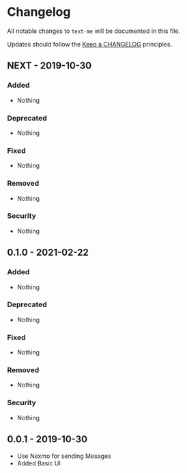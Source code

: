 # Changelog

All notable changes to `text-me` will be documented in this file.

Updates should follow the [Keep a CHANGELOG](http://keepachangelog.com/) principles.

## NEXT - 2019-10-30

### Added
- Nothing

### Deprecated
- Nothing

### Fixed
- Nothing

### Removed
- Nothing

### Security
- Nothing


## 0.1.0 - 2021-02-22

### Added
- Nothing

### Deprecated
- Nothing

### Fixed
- Nothing

### Removed
- Nothing

### Security
- Nothing



## 0.0.1 - 2019-10-30

- Use Nexmo for sending Mesages
- Added Basic UI 

